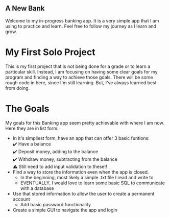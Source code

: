 ## A New Bank

Welcome to my in-progress banking app. It is a very simple app that I am using to practice and learn. Feel free to follow my journey as I learn and grow.

# My First Solo Project

This is my first project that is not being done for a grade or to learn a particular skill. Instead, I am focusing on having some clear goals for my program and finding a way to achieve those goals. There will be some rough code in here, since I'm still learning. But, I've always learned best from doing.

# The Goals

My goals for this Banking app seem pretty achievable with where I am now. Here they are in list form:

* In it's simpliest form, have an app that can offer 3 basic funtions: \
    ✔️ Have a balance \
    ✔️ Deposit money, adding to the balance \
    ✔️ Withdraw money, subtracting from the balance \
    ⚠️ Still need to add input validation to these!!
* Find a way to store the information even when the app is closed.
    * In the beginning, most likely a simple .txt file I read and write to
    * EVENTUALLY, I would love to learn some basic SQL to communicate with a database
* Use that stored information to allow the user to create a permanent account
    * Add basic password functionality
* Create a simple GUI to navigate the app and login
